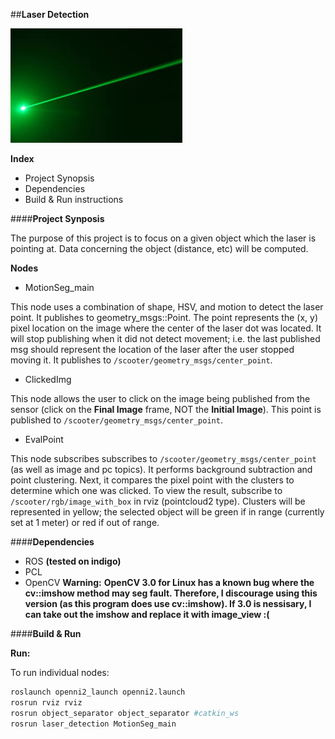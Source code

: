 ##**Laser Detection**

![Logo](https://github.com/DeepBlue14/laser_detection/blob/master/laser.jpg)

**Index**
- Project Synopsis
- Dependencies
- Build & Run instructions


####**Project Synposis**

The purpose of this project is to focus on a given object which the laser is pointing at.  Data concerning the object (distance, etc) will be computed.

**Nodes**
- MotionSeg_main

This node uses a combination of shape, HSV, and motion to detect the laser point.  It publishes to geometry_msgs::Point.  The point represents the (x, y) pixel location on the image where the center of the laser dot was located.  It will stop publishing when it did not detect movement; i.e. the last published msg should represent the location of the laser after the user stopped moving it.  It publishes to ```/scooter/geometry_msgs/center_point```.

- ClickedImg

This node allows the user to click on the image being published from the sensor (click on the **Final Image** frame, NOT the **Initial Image**).  This point is published to ```/scooter/geometry_msgs/center_point```. 

- EvalPoint

This node subscribes subscribes to ```/scooter/geometry_msgs/center_point``` (as well as image and pc topics).  It performs background subtraction and point clustering.  Next, it compares the pixel point with the clusters to determine which one was clicked.  To view the result, subscribe to ```/scooter/rgb/image_with_box``` in rviz (pointcloud2 type).  Clusters will be represented in yellow; the selected object will be green if in range (currently set at 1 meter) or red if out of range.



####**Dependencies**

- ROS **(tested on indigo)**
- PCL
- OpenCV
**Warning:**
**OpenCV 3.0 for Linux has a known bug where the cv::imshow method may seg fault.  Therefore, I discourage using this version (as this program does use cv::imshow).  If 3.0 is nessisary, I can take out the imshow and replace it with image_view :(**


####**Build & Run**


**Run:**

To run individual nodes:
```bash
roslaunch openni2_launch openni2.launch
rosrun rviz rviz
rosrun object_separator object_separator #catkin_ws
rosrun laser_detection MotionSeg_main
```



